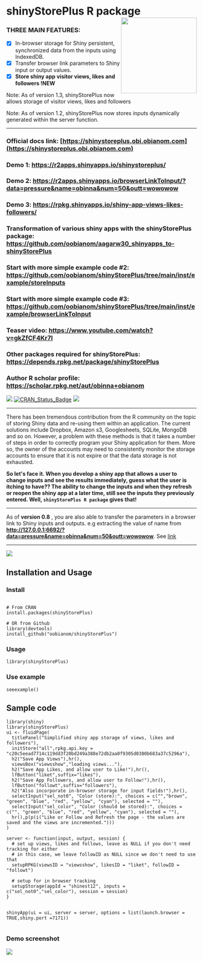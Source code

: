 # shinyStorePlus R package <img src="https://shinystoreplus.obi.obianom.com/hex-shinyStorePlus.png" align="right" width="200">

### THREE MAIN FEATURES: 

 - [x] In-browser storage for Shiny persistent, synchronized data from the inputs using IndexedDB. 
 - [x] Transfer browser link parameters to Shiny input or output values.
 - [x] __Store shiny app visitor views, likes and followers !NEW__

Note: As of version 1.3, shinyStorePlus now allows storage of visitor views, likes and followers

Note: As of version 1.2, shinyStorePlus now stores inputs dynamically generated within the server function.

---------------------------------------------------------------------------------------

### Official docs link: [https://shinystoreplus.obi.obianom.com](https://shinystoreplus.obi.obianom.com)

### Demo 1: https://r2apps.shinyapps.io/shinystoreplus/
### Demo 2: https://r2apps.shinyapps.io/browserLinkToInput/?data=pressure&name=obinna&num=50&outt=wowowow
### Demo 3: https://rpkg.shinyapps.io/shiny-app-views-likes-followers/

### Transformation of various shiny apps with the shinyStorePlus package: https://github.com/oobianom/aagarw30_shinyapps_to-shinyStorePlus

### Start with more simple example code #2: https://github.com/oobianom/shinyStorePlus/tree/main/inst/example/storeInputs

### Start with more simple example code #3: https://github.com/oobianom/shinyStorePlus/tree/main/inst/example/browserLinkToInput

### Teaser video: https://www.youtube.com/watch?v=gkZfCF4Kr7I

### Other packages required for shinyStorePlus: https://depends.rpkg.net/package/shinyStorePlus 

### Author R scholar profile: https://scholar.rpkg.net/aut/obinna+obianom 

[![](https://rpkg.net/pub-age/shinyStorePlus)](https://rpkg.net/package/shinyStorePlus)
[![CRAN\_Status\_Badge](https://www.r-pkg.org/badges/version/shinyStorePlus)](https://cran.r-project.org/package=shinyStorePlus) [![](https://cranlogs.r-pkg.org/badges/grand-total/shinyStorePlus)](https://cran.r-project.org/package=shinyStorePlus) 




-------------------------------------------------------------------------------------------------

There has been tremendous contribution from the R community on the topic of storing Shiny data and re-using them within an application. The current solutions include Dropbox, Amazon s3, Googlesheets, SQLite, MongoDB and so on. However, a problem with these methods is that it takes a number of steps in order to correctly program your Shiny application for them. More so, the owner of the accounts may need to consistently monitor the storage accounts to ensure that it is not expire or that the data storage is not exhausted. 

__So let's face it. When you develop a shiny app that allows a user to change inputs and see the results immediately, guess what the user is itching to have?? The ability to change the inputs and when they refresh or reopen the shiny app at a later time, still see the inputs they previously entered. Well, <code>shinyStorePlus R package</code> gives that!__

----------------------------------------------------------------------------------------------

As of __version 0.8__ , you are also able to transfer the parameters in a browser link to Shiny inputs and outputs. e.g extracting the value of name from __http://127.0.0.1:6692/?data=pressure&name=obinna&num=50&outt=wowowow__. See [link](https://shinystoreplus.obi.obianom.com/articles/shinystoreplus_v08.html)

-------------------------------------------------------------------------------------------------

![](https://shinystoreplus.obi.obianom.com/shinystoreplus-2.png)

## Installation and Usage

### Install

```{r shinyStorePlus}

# From CRAN
install.packages(shinyStorePlus)

# OR from Github
library(devtools)
install_github("oobianom/shinyStorePlus")

```

### Usage

`library(shinyStorePlus)`

### Use example

`seeexample()`

## Sample code

```
library(shiny)
library(shinyStorePlus)
ui <- fluidPage(
  titlePanel("Simplified shiny app storage of views, likes and followers"),
  initStore("all",rpkg.api.key = "c20c5eead7714c119dd3f20bd249a388e72db2aa0f9305d0380b683a37c5296a"),
  h2("Save App Views"),hr(),
  viewsBox("viewsshow","loading views..."),
  h2("Save App Likes, and allow user to Like!"),hr(),
  lfButton("liket",suffix="likes"),
  h2("Save App Followers, and allow user to Follow!"),hr(),
  lfButton("followt",suffix="followers"),
  h2("Also incorporate in-browser storage for input fields!"),hr(),
  selectInput("sel_not0", "Color (store):", choices = c("","brown", "green", "blue", "red", "yellow", "cyan"), selected = ""),
  selectInput("sel_color", "Color (should be stored):", choices = c("", "green", "blue", "red", "yellow", "cyan"), selected = ""),
  hr(),p(p(i("Like or Follow and Refresh the page - the values are saved and the views are incremented.")))
)

server <- function(input, output, session) {
  # set up views, likes and follows, leave as NULL if you don't need tracking for either
  # in this case, we leave followID as NULL since we don't need to use that
  setupRPKG(viewsID = "viewsshow", likesID = "liket", followID = "followt")

  # setup for in browser tracking
  setupStorage(appId = "shinest12", inputs = c("sel_not0","sel_color"), session = session)
}


shinyApp(ui = ui, server = server, options = list(launch.browser = TRUE,shiny.port =7171))


```


### Demo screenshot

![](https://shinystoreplus.obi.obianom.com/shinystoreplus_demo.png)
